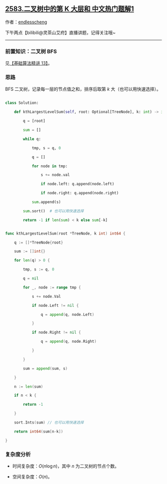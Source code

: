 ## [2583.二叉树中的第 K 大层和 中文热门题解1](https://leetcode.cn/problems/kth-largest-sum-in-a-binary-tree/solutions/100000/er-cha-shu-bfs-by-endlesscheng-99kb)

作者：[endlesscheng](https://leetcode.cn/u/endlesscheng)

下午两点【biIibiIi@灵茶山艾府】直播讲题，记得关注哦~

---

### 前置知识：二叉树 BFS

见[【基础算法精讲 13】](https://www.bilibili.com/video/BV1hG4y1277i/)。

### 思路

BFS 二叉树，记录每一层的节点值之和，排序后取第 $k$ 大（也可以用快速选择）。

```py [sol1-Python3]
class Solution:
    def kthLargestLevelSum(self, root: Optional[TreeNode], k: int) -> int:
        q = [root]
        sum = []
        while q:
            tmp, s = q, 0
            q = []
            for node in tmp:
                s += node.val
                if node.left: q.append(node.left)
                if node.right: q.append(node.right)
            sum.append(s)
        sum.sort()  # 也可以用快速选择
        return -1 if len(sum) < k else sum[-k]
```

```go [sol1-Go]
func kthLargestLevelSum(root *TreeNode, k int) int64 {
	q := []*TreeNode{root}
	sum := []int{}
	for len(q) > 0 {
		tmp, s := q, 0
		q = nil
		for _, node := range tmp {
			s += node.Val
			if node.Left != nil {
				q = append(q, node.Left)
			}
			if node.Right != nil {
				q = append(q, node.Right)
			}
		}
		sum = append(sum, s)
	}
	n := len(sum)
	if n < k {
		return -1
	}
	sort.Ints(sum) // 也可以用快速选择
	return int64(sum[n-k])
}
```

### 复杂度分析

- 时间复杂度：$O(n\log n)$，其中 $n$ 为二叉树的节点个数。
- 空间复杂度：$O(n)$。
